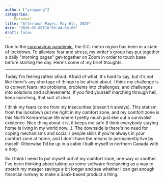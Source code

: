 ```yaml
---
author: ["yingwang"]
categories:
  - Personal
title: "Afternoon Pages: May 6th, 2020"
date: "2020-05-06T10:58:44-04:00"
draft: false
---
```


Due to the [coronavirus
pandemic](https://en.wikipedia.org/wiki/2019-20_coronavirus_pandemic), the D.C.
metro region has been in a state of lockdown. To alleviate fear and stress, my
writer's group has put together a daily "morning pages" get-together on Zoom in
order to touch base before starting the day. Here's some of my brief thoughts.

__________

Today I'm feeling rather afraid. Afraid of what, it's hard to say, but it's not
like there's any shortage of things to be afraid about. I think my challenge is
to convert fears into problems, problems into challenges, and challenges into
solutions and achievements. If you find yourself marching through hell, keep
marching, that sort of deal.

I think my fears come from my insecurities (doesn't it always). This statism
from the lockdown put me right in my comfort zone, and my comfort zone is this
North Korea-esque life where I pretty much just eke out a survivalist existence.
Nice thing about it is, it keeps me safe (I think everybody staying home is
living in my world now...). The downside is there's no need for coping
mechanisms and social / people skills if you're always in your comfort zone at
home, and I don't have the means to permanently live by myself. Otherwise I'd be
up in a cabin I built myself in northern Canada with a dog.

So I think I need to put myself out of my comfort zone, one way or another. I've
been thinking about taking up some software freelancing as a way to stretch my
meager savings a bit longer and see whether I can get enough financial runway to
make a SaaS-based product a thing.

